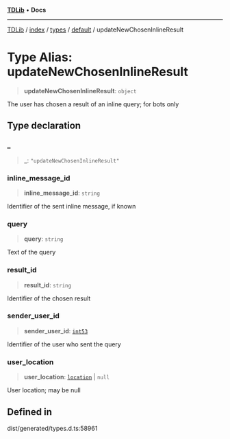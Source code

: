 [**TDLib**](../../../../../../README.md) • **Docs**

***

[TDLib](../../../../../../modules.md) / [index](../../../../../README.md) / [types](../../../README.md) / [default](../README.md) / updateNewChosenInlineResult

# Type Alias: updateNewChosenInlineResult

> **updateNewChosenInlineResult**: `object`

The user has chosen a result of an inline query; for bots only

## Type declaration

### \_

> **\_**: `"updateNewChosenInlineResult"`

### inline\_message\_id

> **inline\_message\_id**: `string`

Identifier of the sent inline message, if known

### query

> **query**: `string`

Text of the query

### result\_id

> **result\_id**: `string`

Identifier of the chosen result

### sender\_user\_id

> **sender\_user\_id**: [`int53`](int53.md)

Identifier of the user who sent the query

### user\_location

> **user\_location**: [`location`](location.md) \| `null`

User location; may be null

## Defined in

dist/generated/types.d.ts:58961
